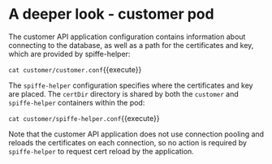 # A deeper look - customer pod

The customer API application configuration contains information about connecting
to the database, as well as a path for the certificates and key, which are
provided by spiffe-helper:

`cat customer/customer.conf`{{execute}}

The `spiffe-helper` configuration specifies where the certificates and key are
placed. The `certDir` directory is shared by both the `customer` and `spiffe-helper`
containers within the pod:

`cat customer/spiffe-helper.conf`{{execute}}

Note that the customer API application does not use connection pooling and
reloads the certificates on each connection, so no action is required by
`spiffe-helper` to request cert reload by the application.
